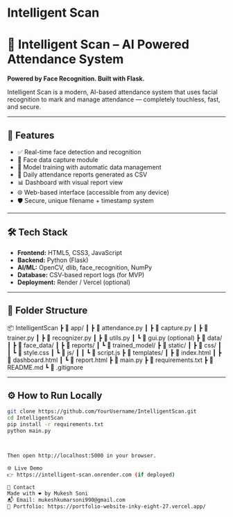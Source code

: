 # Intelligent Scan

# 🤖 Intelligent Scan – AI Powered Attendance System

**Powered by Face Recognition. Built with Flask.**

Intelligent Scan is a modern, AI-based attendance system that uses facial recognition to mark and manage attendance — completely touchless, fast, and secure.

---

## 🚀 Features

- ✅ Real-time face detection and recognition
- 📸 Face data capture module
- 🧠 Model training with automatic data management
- 📅 Daily attendance reports generated as CSV
- 📊 Dashboard with visual report view
- 🌐 Web-based interface (accessible from any device)
- 🛡️ Secure, unique filename + timestamp system

---

## 🛠️ Tech Stack

- **Frontend:** HTML5, CSS3, JavaScript
- **Backend:** Python (Flask)
- **AI/ML:** OpenCV, dlib, face_recognition, NumPy
- **Database:** CSV-based report logs (for MVP)
- **Deployment:** Render / Vercel (optional)

---

## 📁 Folder Structure

📦 IntelligentScan
┣ 📂 app/
┃ ┣ 📄 attendance.py
┃ ┣ 📄 capture.py
┃ ┣ 📄 trainer.py
┃ ┣ 📄 recognizer.py
┃ ┣ 📄 utils.py
┃ ┗ 📄 gui.py (optional)
┣ 📂 data/
┃ ┣ 📂 face_data/
┃ ┣ 📂 reports/
┃ ┗ 📂 trained_model/
┣ 📂 static/
┃ ┣ 📂 css/
┃ ┃ ┗ 📄 style.css
┃ ┗ 📂 js/
┃ ┃ ┗ 📄 script.js
┣ 📂 templates/
┃ ┣ 📄 index.html
┃ ┣ 📄 dashboard.html
┃ ┗ 📄 report.html
┣ 📄 main.py
┣ 📄 requirements.txt
┣ 📄 README.md
┗ 📄 .gitignore



---

## ⚙️ How to Run Locally

```bash
git clone https://github.com/YourUsername/IntelligentScan.git
cd IntelligentScan
pip install -r requirements.txt
python main.py



Then open http://localhost:5000 in your browser.

🌐 Live Demo
👉 https://intelligent-scan.onrender.com (if deployed)

📧 Contact
Made with ❤️ by Mukesh Soni
📬 Email: mukeshkumarsoni990@gmail.com
💼 Portfolio: https://portfolio-website-inky-eight-27.vercel.app/